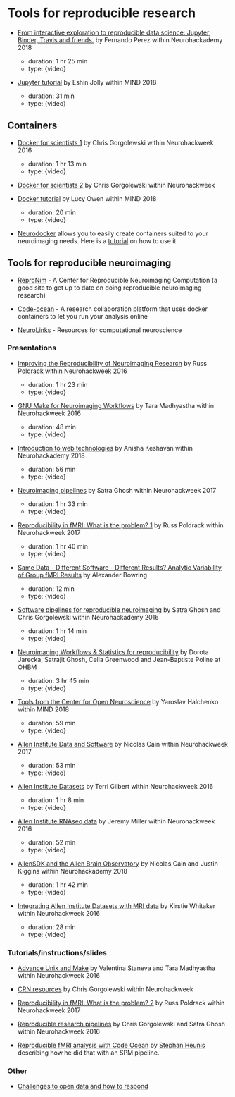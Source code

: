 # Tools for reproducible research

-   [From interactive exploration to reproducible data science: Jupyter, Binder, Travis and friends.](https://neurohackademy.org/course/from-interactive-exploration-to-reproducible-data-science-jupyter-binder-travis-and-friends/)
    by Fernando Perez within Neurohackademy 2018

    -   duration: 1 hr 25 min
    -   type: {video}

-   [Jupyter tutorial](https://www.youtube.com/watch?v=CSkTJRNBTME&index=3&t=4s&list=PLEE6ggCEJ0H0KOlMKx_PUVB_16VoCfGj9)
    by Eshin Jolly within MIND 2018
    -   duration: 31 min
    -   type: {video}

## Containers

-   [Docker for scientists 1](https://neurohackademy.org/course/docker-for-scientists/)
    by Chris Gorgolewski within Neurohackweek 2016

    -   duration: 1 hr 13 min
    -   type: {video}

-   [Docker for scientists 2](https://neurohackademy.org/course/docker/) by
    Chris Gorgolewski within Neurohackweek

-   [Docker tutorial](https://www.youtube.com/watch?v=hUvYdXo5MfU&index=17&t=0s&list=PLEE6ggCEJ0H0KOlMKx_PUVB_16VoCfGj9)
    by Lucy Owen within MIND 2018

    -   duration: 20 min
    -   type: {video}

-   [Neurodocker](https://github.com/kaczmarj/neurodocker) allows you to easily
    create containers suited to your neuroimaging needs. Here is a
    [tutorial](https://miykael.github.io/nipype_tutorial/notebooks/introduction_neurodocker.html)
    on how to use it.

## Tools for reproducible neuroimaging

-   [ReproNim](http://www.reproducibleimaging.org/index.html) - A Center for
    Reproducible Neuroimaging Computation (a good site to get up to date on
    doing reproducible neuroimaging research)

-   [Code-ocean](https://codeocean.com/) - A research collaboration platform
    that uses docker containers to let you run your analysis online

-   [NeuroLinks](https://brainhack101.github.io/neurolinks/) - Resources for
    computational neuroscience

### Presentations

-   [Improving the Reproducibility of Neuroimaging Research](https://neurohackademy.org/course/improving-the-reproducibility-of-neuroimaging-research/)
    by Russ Poldrack within Neurohackweek 2016

    -   duration: 1 hr 23 min
    -   type: {video}

-   [GNU Make for Neuroimaging Workflows](https://neurohackademy.org/course/gnu-make-for-neuroimaging-workflows/)
    by Tara Madhyastha within Neurohackweek 2016

    -   duration: 48 min
    -   type: {video}

-   [Introduction to web technologies](https://neurohackademy.org/course/introduction-to-web-technologies/)
    by Anisha Keshavan within Neurohackademy 2018

    -   duration: 56 min
    -   type: {video}

-   [Neuroimaging pipelines](https://neurohackademy.org/course/neuroimaging-pipelines-2/)
    by Satra Ghosh within Neurohackweek 2017

    -   duration: 1 hr 33 min
    -   type: {video}

-   [Reproducibility in fMRI: What is the problem? 1](https://neurohackademy.org/course/reproducibility-in-fmri-what-is-the-problem-2/)
    by Russ Poldrack within Neurohackweek 2017

    -   duration: 1 hr 40 min
    -   type: {video}

-   [Same Data - Different Software - Different Results? Analytic Variability of Group fMRI Results](https://www.pathlms.com/ohbm/courses/8246/sections/12541/video_presentations/116000)
    by Alexander Bowring

    -   duration: 12 min
    -   type: {video}

-   [Software pipelines for reproducible neuroimaging](https://neurohackademy.org/course/software-pipelines-for-reproducible-neuroimaging/)
    by Satra Ghosh and Chris Gorgolewski within Neurohackademy 2016

    -   duration: 1 hr 14 min
    -   type: {video}

-   [Neuroimaging Workflows & Statistics for reproducibility](https://www.pathlms.com/ohbm/courses/8246/sections/12542/video_presentations/115885)
    by Dorota Jarecka, Satrajit Ghosh, Celia Greenwood and Jean-Baptiste Poline
    at OHBM

    -   duration: 3 hr 45 min
    -   type: {video}

-   [Tools from the Center for Open Neuroscience](https://www.youtube.com/watch?v=RBaJn2Xtqzg&index=8&t=2278s&list=PLEE6ggCEJ0H0KOlMKx_PUVB_16VoCfGj9)
    by Yaroslav Halchenko within MIND 2018

    -   duration: 59 min
    -   type: {video}

-   [Allen Institute Data and Software](https://neurohackademy.org/course/allen-institute-data-and-software/)
    by Nicolas Cain within Neurohackweek 2017

    -   duration: 53 min
    -   type: {video}

-   [Allen Institute Datasets](https://neurohackademy.org/course/allen-institute-datasets/)
    by Terri Gilbert within Neurohackweek 2016

    -   duration: 1 hr 8 min
    -   type: {video}

-   [Allen Institute RNAseq data](https://neurohackademy.org/course/allen-institute-rnaseq-data/)
    by Jeremy Miller within Neurohackweek 2016

    -   duration: 52 min
    -   type: {video}

-   [AllenSDK and the Allen Brain Observatory](https://neurohackademy.org/course/allensdk-and-the-allen-brain-observatory/)
    by Nicolas Cain and Justin Kiggins within Neurohackademy 2018

    -   duration: 1 hr 42 min
    -   type: {video}

-   [Integrating Allen Institute Datasets with MRI data](https://neurohackademy.org/course/integrating-allen-institute-datasets-with-mri-data/)
    by Kirstie Whitaker within Neurohackweek 2016
    -   duration: 28 min
    -   type: {video}

### Tutorials/instructions/slides

-   [Advance Unix and Make](https://neurohackademy.org/course/advance-unix-and-make/)
    by Valentina Staneva and Tara Madhyastha within Neurohackweek 2016

-   [CRN resources](https://neurohackademy.org/course/crn-resources/) by Chris
    Gorgolewski within Neurohackweek

-   [Reproducibility in fMRI: What is the problem? 2](https://neurohackademy.org/course/reproducibility-in-fmri-what-is-the-problem-3/)
    by Russ Poldrack within Neurohackweek 2017

-   [Reproducible research pipelines](https://neurohackademy.org/course/reproducible-research-pipelines/)
    by Chris Gorgolewski and Satra Ghosh within Neurohackweek 2016

-   [Reproducible fMRI analysis with Code Ocean](https://www.fmrwhy.com/2018/10/31/reproducible-fmri-codeocean/)
    by [Stephan Heunis](https://twitter.com/fmrwhy) describing how he did that
    with an SPM pipeline.

### Other

-   [Challenges to open data and how to respond](https://github.com/mozillascience/open-data-training/blob/master/Materials/Handouts/ODChallengesQI.md)
